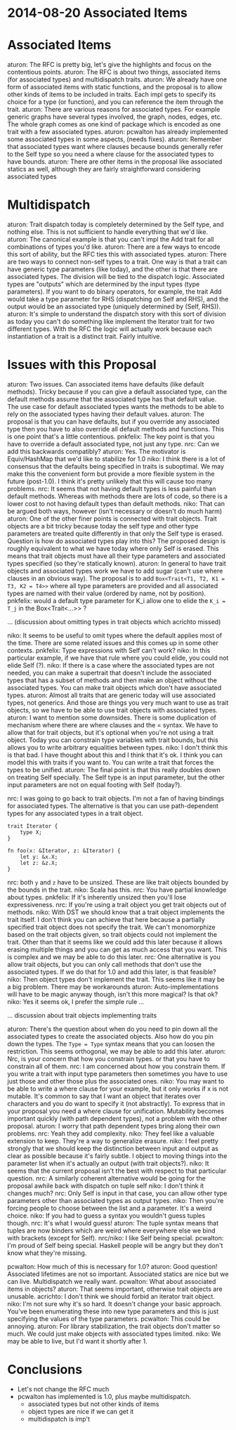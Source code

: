 # 2014-08-20 Associated Items

# Associated Items

aturon: The RFC is pretty big, let's give the highlights and focus on the contentious points.
aturon: The RFC is about two things, associated items (for associated types) and multidispatch traits.
aturon: We already have one form of associated items with static functions, and the proposal is to allow other kinds of items to be included in traits. Each impl gets to specify its choice for a type (or function), and you can reference the item through the trait.
aturon: There are various reasons for associated types. For example generic graphs have several types involved, the graph, nodes, edges, etc. The whole graph comes as one kind of package which is encoded as one trait with a few associated types.
aturon: pcwalton has already implemented some associated types in some aspects, (needs fixes).
aturon: Remember that associated types want where clauses because bounds generally refer to the Self type so you need a where clause for the associated types to have bounds.
aturon: There are other items in the proposal like associated statics as well, although they are fairly straightforward considering associated types

# Multidispatch

aturon: Trait dispatch today is completely determined by the Self type, and nothing else. This is not sufficient to handle everything that we'd like.
aturon: The canonical example is that you can't impl the Add trait for all combinations of types you'd like.
aturon: There are a few ways to encode this sort of ability, but the RFC ties this with associated types.
aturon: There are two ways to connect non-self types to a trait. One way is that a trait can have generic type parameters (like today), and the other is that there are associated types. The division will be tied to the dispatch logic. Associated types are "outputs" which are determined by the input types (type parameters). If you want to do binary operators, for example, the trait Add would take a type parameter for RHS (dispatching on Self and RHS), and the output would be an associated type (uniquely determined by (Self, RHS)).
aturon: It's simple to understand the dispatch story with this sort of division as today you can't do something like implement the Iterator trait for two different types. With the RFC the logic will actually work because each instantiation of a trait is a distinct trait. Fairly intuitive.

# Issues with this Proposal

aturon: Two issues. Can associated items have defaults (like default methods). Tricky because if you can give a default associated type, can the default methods assume that the associated type has that default value. The use case for default associated types wants the methods to be able to rely on the associated types having their default values.
aturon: The proposal is that you can have defaults, but if you override any associated type then you have to also override all default methods and functions. This is one point that's a little contentious.
pnkfelix: The key point is that you have to override a default associated type, not just any type.
nrc: Can we add this backwards compatibly?
aturon: Yes. The motivator is Equiv/HashMap that we'd like to stabilize for 1.0
niko: I think there is a lot of consensus that the defaults being specified in traits is suboptimal. We may make this the convenient form but provide a more flexible system in the future (post-1.0). I think it's pretty unlikely that this will cause too many problems.
nrc: It seems that not having default types is less painful than default methods. Whereas with methods there are lots of code, so there is a lower cost to not having default types than default methods.
niko: That can be argued both ways, however (isn't necessary or doesn't do much harm)
aturon: One of the other finer points is connected with trait objects. Trait objects are a bit tricky because today the self type and other type parameters are treated quite differently in that only the Self type is erased. Question is how do associated types play into this? The proposed design is roughly equivalent to what we have today where only Self is erased. This means that trait objects must have all their type parameters and associated types specified (so they're statically known).
aturon: In general to have trait objects and associated types work we have to add sugar (can't use where clauses in an obvious way). The proposal is to add `Box<Trait<T1, T2, K1 = T3, K2 = T4>>` where all type parameters are provided and all associated types are named with their value (ordered by name, not by position).
pnkfelix: would a default type parameter for K_i allow one to elide the `K_i = T_j` in the Box<Trait<...>> ?

... (discussion about omitting types in trait objects which acrichto missed)

niko: It seems to be useful to omit types where the default applies most of the time. There are some related issues and this comes up in some other contexts.
pnkfelix: Type expressions with Self can't work?
niko: In this particular example, if we have that rule where you could elide, you could not elide Self (?).
niko: If there is a case where the associated types are not needed, you can make a supertrait that doesn't include the associated types that has a subset of methods and then make an object without the associated types. You can make trait objects which don't have associated types.
aturon: Almost all traits that are generic today will use associated types, not generics. And those are things you very much want to use as trait objects, so we have to be able to use trait objects with associated types.
aturon: I want to mention some downsides. There is some duplication of mechanism where there are where clauses and the = syntax. We have to allow that for trait objects, but it's optional when you're not using a trait object. Today you can constrain type variables with trait bounds, but this allows you to write arbitrary equalities between types.
niko: I don't think this is that bad. I have thought about this and I think that it's ok. I think you can model this with traits if you want to. You can write a trait that forces the types to be unified.
aturon: The final point is that this really doubles down on treating Self specially. The Self type is an input parameter, but the other input parameters are not on equal footing with Self (today?).

nrc: I was going to go back to trait objects. I'm not a fan of having bindings for associated types. The alternative is that you can use path-dependent types for any associated types in a trait object. 

```
trait Iterator {
    type X;
}

fn foo(x: &Iterator, z: &Iterator) {
    let y: &x.X;
    let z: &z.X;
}
```

nrc: both `y` and `z` have to be unsized. These are like trait objects bounded by the bounds in the trait.
niko: Scala has this.
nrc: You have partial knowledge about types.
pnkfelix: If it's inherently unsized then you'll lose expressiveness.
nrc: If you're using a trait object you get trait objects out of methods.
niko: With DST we should know that a trait object implements the trait itself. I don't think you can achieve that here because a partially specified trait object does not specify the trait. We can't monomorphize based on the trait objects given, so trait objects could not implement the trait. Other than that it seems like we could add this later because it allows erasing multiple things and you can get as much access that you want. This is complex and we may be able to do this later.
nrc: One alternative is you allow trait objects, but you can only call methods that don't use the associated types. If we do that for 1.0 and add this later, is that feasible?
niko: Then object types don't implement the trait. This seems like it may be a big problem. There may be workarounds
aturon: Auto-implementations will have to be magic anyway though, isn't this more magical? Is that ok?
niko: Yes it seems ok, I prefer the simple rule ...

... discussion about trait objects implementing traits

aturon: There's the question about when do you need to pin down all the associated types to create the associated objects. Also how do you pin down the types. The `Type = Type` syntax means that you can loosen the restriction. This seems orthogonal, we may be able to add this later.
aturon: Nrc, is your concern that how you constrain types. or that you have to constrain all of them.
nrc: I am concerned about how you constrain them. If you write a trait with input type parameters then sometimes you have to use just those and other those plus the associated ones.
niko: You may want to be able to write a where clause for your example, but it only works if x is not mutable. It's common to say that I want an object that iterates over characters and you do want to specify it (not abstractly). To express that in your proposal you need a where clause for unification. Mutability becomes important quickly (with path dependent types), not a problem with the other proposal.
aturon: I worry that path dependent types bring along their own problems.
nrc: Yeah they add complexity.
niko: They feel like a valuable extension to keep. They're a way to generalize erasure.
niko: I feel pretty strongly that we should keep the distinction between input and output as clear as possible because it's fairly subtle. I object to moving things into the parameter list when it's actually an output (with trait objects?).
niko: It seems that the current proposal isn't the best with respect to that particular question.
nrc: A similarly coherent alternative would be going for the proposal awhile back with dispatch on tuple self
niko: I don't think it changes much?
nrc: Only Self is input in that case, you can allow other type parameters other than associated types as output types.
niko: Then you're forcing people to choose between the list and a parameter. It's a weird choice.
niko: If you had to guess a syntax you wouldn't guess tuples though.
nrc: It's what I would guess!
aturon: The tuple syntax means that tuples are now binders which are weird where everywhere else we bind with brackets (except for Self).
nrc/niko: I like Self being special.
pcwalton: I'm proud of Self being special. Haskell people will be angry but they don't know what they're missing.

pcwalton: How much of this is necessary for 1.0?
aturon: Good question! Associated lifetimes are not so important. Associated statics are nice but we can live. Multidispatch we really want.
pcwalton: What about associated items in objects?
aturon: That seems important, otherwise trait objects are unusable.
acrichto: I don't think we should forbid an iterator trait object.
niko: I'm not sure why it's so hard. It doesn't change your basic approach. You've been enumerating these into new type parameters and this is just specifying the values of the type parameters.
pcwalton: This could be annoying.
aturon: For library stabilization, the trait objects don't matter so much. We could just make objects with associated types limited.
niko: We may be able to live, but I'd want it shortly after 1.

# Conclusions

- Let's not change the RFC much
- pcwalton has implemented is 1.0, plus maybe multidispatch.
  - associated types but not other kinds of items
  - object types are nice if we can get it
  - multidispatch is imp't





























